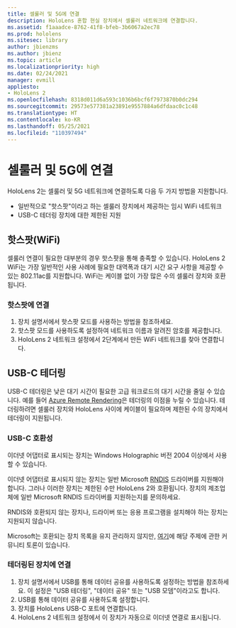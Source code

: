 ```yaml
---
title: 셀룰러 및 5G에 연결
description: HoloLens 혼합 현실 장치에서 셀룰러 네트워크에 연결합니다.
ms.assetid: f1aaadce-8762-41f8-bfeb-3b6067a2ec78
ms.prod: hololens
ms.sitesec: library
author: jbienzms
ms.author: jbienz
ms.topic: article
ms.localizationpriority: high
ms.date: 02/24/2021
manager: evmill
appliesto:
- HoloLens 2
ms.openlocfilehash: 8318d011d6a593c1036b6bcf6f7973870b0dc294
ms.sourcegitcommit: 29573e577381a23891e9557884a6dfdaac0c1c48
ms.translationtype: HT
ms.contentlocale: ko-KR
ms.lasthandoff: 05/25/2021
ms.locfileid: "110397494"
---
```

# <a name="connect-to-cellular-and-5g"></a>셀룰러 및 5G에 연결

HoloLens 2는 셀룰러 및 5G 네트워크에 연결하도록 다음 두 가지 방법을 지원합니다.

- 일반적으로 "핫스팟"이라고 하는 셀룰러 장치에서 제공하는 임시 WiFi 네트워크
- USB-C 테더링 장치에 대한 제한된 지원

## <a name="hotspot-wifi"></a>핫스팟(WiFi)

셀룰러 연결이 필요한 대부분의 경우 핫스팟을 통해 충족할 수 있습니다. HoloLens 2 WiFi는 가장 일반적인 사용 사례에 필요한 대역폭과 대기 시간 요구 사항을 제공할 수 있는 802.11ac를 지원합니다. WiFi는 케이블 없이 가장 많은 수의 셀룰러 장치와 호환됩니다.

### <a name="connecting-to-a-hotspot"></a>핫스팟에 연결

1. 장치 설명서에서 핫스팟 모드를 사용하는 방법을 참조하세요.
1. 핫스팟 모드를 사용하도록 설정하여 네트워크 이름과 알려진 암호를 제공합니다.
1. HoloLens 2 네트워크 설정에서 2단계에서 만든 WiFi 네트워크를 찾아 연결합니다.

## <a name="usb-c-tethering"></a>USB-C 테더링

USB-C 테더링은 낮은 대기 시간이 필요한 고급 워크로드의 대기 시간을 줄일 수 있습니다. 예를 들어 [Azure Remote Rendering](https://azure.microsoft.com/services/remote-rendering)은 테더링의 이점을 누릴 수 있습니다. 테더링하려면 셀룰러 장치와 HoloLens 사이에 케이블이 필요하며 제한된 수의 장치에서 테더링이 지원됩니다.

### <a name="usb-c-compatibility"></a>USB-C 호환성

이더넷 어댑터로 표시되는 장치는 Windows Holographic 버전 2004 이상에서 사용할 수 있습니다.

이더넷 어댑터로 표시되지 않는 장치는 일반 Microsoft [RNDIS](https://docs.microsoft.com/windows-hardware/drivers/network/overview-of-remote-ndis--rndis-) 드라이버를 지원해야 합니다. 그러나 이러한 장치는 제한된 수만 HoloLens 2와 호환됩니다. 장치의 제조업체에 일반 Microsoft RNDIS 드라이버를 지원하는지를 문의하세요.

RNDIS와 호환되지 않는 장치나, 드라이버 또는 응용 프로그램을 설치해야 하는 장치는 지원되지 않습니다.

Microsoft는 호환되는 장치 목록을 유지 관리하지 않지만, [여기](https://aka.ms/HLCommunityCell)에 해당 주제에 관한 커뮤니티 토론이 있습니다.

### <a name="connecting-to-a-tethered-device"></a>테더링된 장치에 연결

1. 장치 설명서에서 USB를 통해 데이터 공유를 사용하도록 설정하는 방법을 참조하세요. 이 설정은 "USB 테더링", "데이터 공유" 또는 "USB 모뎀"이라고도 합니다.
1. USB를 통해 데이터 공유를 사용하도록 설정합니다.
1. 장치를 HoloLens USB-C 포트에 연결합니다.
1. HoloLens 2 네트워크 설정에서 이 장치가 자동으로 이더넷 연결로 표시됩니다.
